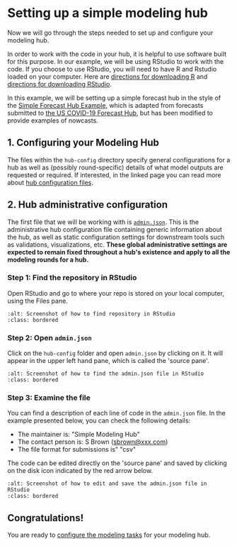 # Setting up a simple modeling hub  

Now we will go through the steps needed to set up and configure your modeling hub.  

In order to work with the code in your hub, it is helpful to use software built for this purpose. In our example, we will be using RStudio to work with the code. If you choose to use RStudio, you will need to have R and Rstudio loaded on your computer. Here are [directions for downloading  R](https://cran.rstudio.com/) and [directions for downloading RStudio](https://posit.co/download/rstudio-desktop/).  

In this example, we will be setting up a simple forecast hub in the style of the [Simple Forecast Hub Example](https://github.com/hubverse-org/example-simple-forecast-hub), which is adapted from forecasts submitted to [the US COVID-19 Forecast Hub](https://github.com/reichlab/covid19-forecast-hub), but has been modified to provide examples of nowcasts. 

## 1. Configuring your Modeling Hub  

The files within the `hub-config` directory specify general configurations for a hub as well as (possibly round-specific) details of what model outputs are requested or required. If interested, in the linked page you can read more about [hub configuration files](../user-guide/hub-config.md).  

## 2. Hub administrative configuration  

The first file that we will be working with is [`admin.json`](#hub-admin-config). This is the administrative hub configuration file containing generic information about the hub, as well as static configuration settings for downstream tools such as validations, visualizations, etc. **These global administrative settings are expected to remain fixed throughout a hub's existence and apply to all the modeling rounds for a hub.**  

### Step 1: Find the repository in RStudio  

Open RStudio and go to where your repo is stored on your local computer, using the Files pane.  

```{image} ../images/files_pane.png
:alt: Screenshot of how to find repository in RStudio
:class: bordered
```

### Step 2: Open `admin.json`  

Click on the `hub-config` folder and open `admin.json` by clicking on it. It will appear in the upper left hand pane, which is called the 'source pane'.  

```{image} ../images/source_pane.png
:alt: Screenshot of how to find the admin.json file in RStudio
:class: bordered
```

### Step 3: Examine the file  

You can find a description of each line of code in the  `admin.json` file. In the example presented below, you can check the following details:  
- The maintainer is: "Simple Modeling Hub"  
- The contact person is: S Brown (sbrown@xxx.com)  
- The file format for submissions is" "csv"  
  
The code can be edited directly on the 'source pane' and saved by clicking on the disk icon indicated by the red arrow below.  

```{image} ../images/admin_json.png
:alt: Screenshot of how to edit and save the admin.json file in RStudio
:class: bordered
```

## Congratulations!  

You are ready to [configure the modeling tasks](tasks-config.md) for your modeling hub.  


